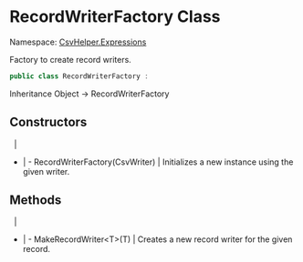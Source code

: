 # RecordWriterFactory Class

Namespace: [CsvHelper.Expressions](/api/CsvHelper.Expressions)

Factory to create record writers.

```cs
public class RecordWriterFactory : 
```

Inheritance Object -> RecordWriterFactory

## Constructors
&nbsp; | &nbsp;
- | -
RecordWriterFactory(CsvWriter) | Initializes a new instance using the given writer.

## Methods
&nbsp; | &nbsp;
- | -
MakeRecordWriter&lt;T&gt;(T) | Creates a new record writer for the given record.
